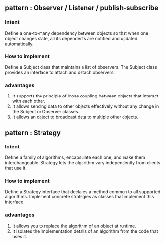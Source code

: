 


pattern : Observer / Listener / publish-subscribe
--------------------------------------------------------

### Intent

Define a one-to-many dependency between objects 
so that when one object changes state, 
all its dependents are notified and updated automatically.

### How to implement

Define a Subject class that maintains a list of observers. 
The Subject class provides an interface to attach and detach observers.


### advantages
1. It supports the principle of loose coupling between objects that interact with each other.
2. It allows sending data to other objects effectively without any change in the Subject or Observer classes.
3. It allows an object to broadcast data to multiple other objects.


pattern : Strategy
--------------------------------------------------------

### Intent

Define a family of algorithms, encapsulate each one,
and make them interchangeable.
Strategy lets the algorithm vary independently from clients that use it.

### How to implement

Define a Strategy interface that declares a method common to all supported algorithms.
Implement concrete strategies as classes that implement this interface.

### advantages

1. It allows you to replace the algorithm of an object at runtime.
2. It isolates the implementation details of an algorithm from the code that uses it.
